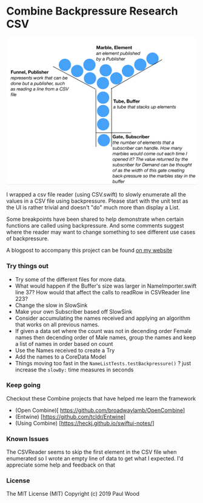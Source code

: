 # Combine Backpressure Research CSV

![](Documentation/BackpressureIllustrated.png)

I wrapped a csv file reader (using CSV.swift) to slowly enumerate all the values in a CSV file using backpressure.  Please start with the unit test as the UI is rather trivial and doesn't "do" much more than display a List.

Some breakpoints have been shared to help demonstrate when certain functions are called using backpressure. And some comments suggest where the reader may want to change something to see different use cases of backpressure.

A blogpost to accompany this project can be found [on my website](http://www.paulwoodiii.com/development-blog/2019/8/1/apples-combine-and-reactive-programming-with-back-pressure)

### Try things out

- Try some of the different files for more data.
- What would happen if the Buffer's size was larger in NameImporter.swift line 37? How would that affect the calls to readRow in CSVReader line 223?
- Change the slow in SlowSink
- Make your own Subscriber based off SlowSink
- Consider accumulating the names received and applying an algorithm that works on all previous names. 
- If given a data set where the count was not in decending order Female names then decending order of Male names, group the names and keep a list of names in order based on count
- Use the Names received to create a Try
- Add the names to a CoreData Model 
- Things moving too fast in the `NameListTests.testBackpressure()` ? just increase the `slowBy:` time measures in seconds

### Keep going

Checkout these Combine projects that have helped me learn the framework

- (Open Combine)[ https://github.com/broadwaylamb/OpenCombine]
- (Entwine) [https://github.com/tcldr/Entwine]
- (Using Combine) [https://heckj.github.io/swiftui-notes/]

### Known Issues

The CSVReader seems to skip the first element in the CSV file when enumerated so I wrote an empty line of data to get what I expected. I'd appreciate some help and feedback on that

### License

The MIT License (MIT)
Copyright (c) 2019 Paul Wood

